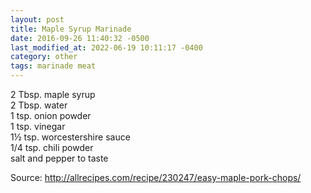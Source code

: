 ```yaml
---
layout: post
title: Maple Syrup Marinade
date: 2016-09-26 11:40:32 -0500
last_modified_at: 2022-06-19 10:11:17 -0400
category: other
tags: marinade meat
---
```

2 Tbsp. maple syrup  
2 Tbsp. water  
1 tsp. onion powder  
1 tsp. vinegar  
1½ tsp. worcestershire sauce  
1/4 tsp. chili powder  
salt and pepper to taste  
  
Source: http://allrecipes.com/recipe/230247/easy-maple-pork-chops/  
